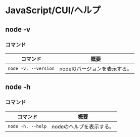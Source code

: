 # JavaScript/CUI/ヘルプ

## node -v

### コマンド

| コマンド             | 概要                         |
| -------------------- | ---------------------------- |
| `node -v, --version` | nodeのバージョンを表示する。 |

## node -h

### コマンド

| コマンド          | 概要                     |
| ----------------- | ------------------------ |
| `node -h, --help` | nodeのヘルプを表示する。 |

